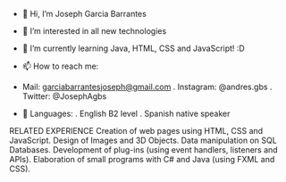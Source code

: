 - 👋 Hi, I’m Joseph Garcia Barrantes
- 👀 I’m interested in all new technologies
- 🌱 I’m currently learning Java, HTML, CSS and JavaScript! :D
- 📫 How to reach me: 
- Mail: garciabarrantesjoseph@gmail.com
. Instagram: @andres.gbs
. Twitter: @JosephAgbs

- 📔 Languages:
. English B2 level
. Spanish native speaker

RELATED EXPERIENCE
Creation of web pages using HTML, CSS and JavaScript.
Design of Images and 3D Objects.
Data manipulation on SQL Databases.
Development of plug-ins (using event handlers, listeners and APIs).
Elaboration of small programs with C# and Java (using FXML and CSS).
